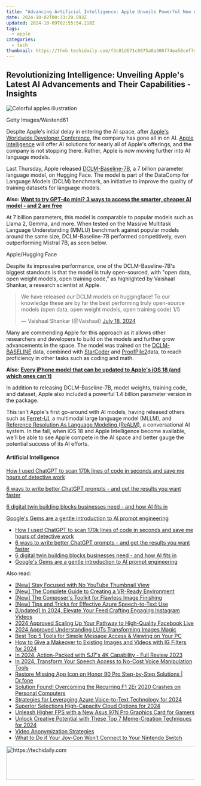 ```yaml
---
title: "Advancing Artificial Intelligence: Apple Unveils Powerful New AI Models and Their Capabilities - Insights"
date: 2024-10-02T00:33:29.593Z
updated: 2024-10-09T02:55:54.218Z
tags:
  - apple
categories:
  - tech
thumbnail: https://thmb.techidaily.com/f3c81d671c8975a0a306f74ea58cef7dc2a77184049b2346fa009262537fb57a.jpg
---
```


## Revolutionizing Intelligence: Unveiling Apple's Latest AI Advancements and Their Capabilities - Insights

![Colorful apples illustration](https://www.zdnet.com/a/img/resize/9bb89d50786dede51226d07270c24895165cb839/2024/07/22/915e58d3-9ce8-4208-b390-f7b0a6bddd77/gettyimages-1300502150.jpg?auto=webp&precrop=2121,1192,x0,y0&width=1280)

Getty Images/Westend61

Despite Apple's initial delay in entering the AI space, after [Apple's Worldwide Developer Conference](https://www.zdnet.com/article/v/), the company has gone all in on AI. [Apple Intelligence](https://www.zdnet.com/article/what-is-apple-intelligence-everything-to-know-about-ai-features-coming-to-iphones-macs-and-ipads/) will offer AI solutions for nearly all of Apple's offerings, and the company is not stopping there. Rather, Apple is now moving further into AI language models. 

Last Thursday, Apple released [DCLM-Baseline-7B](https://huggingface.co/apple/DCLM-7B), a 7 billion parameter language model, on Hugging Face. The model is part of the DataComp for Language Models (DCLM) benchmark, an initiative to improve the quality of training datasets for language models.

**Also: [Want to try GPT-4o mini? 3 ways to access the smarter, cheaper AI model - and 2 are free](https://www.zdnet.com/article/want-to-try-gpt-4o-mini-3-ways-to-access-the-smarter-cheaper-ai-model-and-2-are-free/)**

At 7 billion parameters, this model is comparable to popular models such as Llama 2, Gemma, and more. When tested on the Massive Multitask Language Understanding (MMLU) benchmark against popular models around the same size, DCLM-Baseline-7B performed competitively, even outperforming Mistral 7B, as seen below. 

Apple/Hugging Face

Despite its impressive performance, one of the DCLM-Baseline-7B's biggest standouts is that the model is truly open-sourced, with "open data, open weight models, open training code," as highlighted by Vaishaal Shankar, a research scientist at Apple. 

> We have released our DCLM models on huggingface! To our knowledge these are by far the best performing truly open-source models (open data, open weight models, open training code) 1/5
> 
> — Vaishaal Shankar (@Vaishaal) [July 18, 2024](https://twitter.com/Vaishaal/status/1813956553042711006?ref%5Fsrc=twsrc^tfw)

Many are commending Apple for this approach as it allows other researchers and developers to build on the models and further grow advancements in the space. The model was trained on the [DCLM-BASELINE](https://huggingface.co/datasets/mlfoundations/dclm-baseline-1.0) data, combined with [StarCoder](https://huggingface.co/datasets/bigcode/starcoderdata) and [ProofPile2](http://proofpile2)data, to reach proficiency in other tasks such as coding and math.

**Also: [Every iPhone model that can be updated to Apple's iOS 18 (and which ones can't)](https://www.zdnet.com/article/every-iphone-model-that-can-be-updated-to-apples-new-ios-18-public-beta-and-which-ones-cant/)**

In addition to releasing DCLM-Baseline-7B, model weights, training code, and dataset, Apple also included a powerful 1.4 billion parameter version in the package. 

This isn't Apple's first go-around with AI models, having released others such as [Ferret-UI](https://www.zdnet.com/article/apples-new-ai-model-can-understand-your-home-screen-and-supercharge-siri/), a multimodal large language model (MLLM), and [Reference Resolution As Language Modeling (ReALM)](https://www.zdnet.com/article/apple-claims-its-on-device-ai-system-realm-substantially-outperforms-gpt-4/), a conversational AI system. In the fall, when iOS 18 and Apple Intelligence become available, we'll be able to see Apple compete in the AI space and better gauge the potential success of its AI efforts.

#### Artificial Intelligence

[How I used ChatGPT to scan 170k lines of code in seconds and save me hours of detective work](https://www.zdnet.com/article/how-chatgpt-scanned-170k-lines-of-code-in-seconds-and-saved-me-hours-of-work/ "How I used ChatGPT to scan 170k lines of code in seconds and save me hours of detective work")

[6 ways to write better ChatGPT prompts - and get the results you want faster](https://www.zdnet.com/article/6-ways-to-write-better-chatgpt-prompts-and-get-the-results-you-want-faster/ "6 ways to write better ChatGPT prompts - and get the results you want faster")

[6 digital twin building blocks businesses need - and how AI fits in](https://www.zdnet.com/article/6-digital-twin-building-blocks-businesses-need-and-how-ai-fits-in/ "6 digital twin building blocks businesses need - and how AI fits in")

[Google's Gems are a gentle introduction to AI prompt engineering](https://www.zdnet.com/article/googles-gems-are-a-gentle-introduction-to-ai-prompt-engineering/ "Google's Gems are a gentle introduction to AI prompt engineering")

* [How I used ChatGPT to scan 170k lines of code in seconds and save me hours of detective work](https://www.zdnet.com/article/how-chatgpt-scanned-170k-lines-of-code-in-seconds-and-saved-me-hours-of-work/ "How I used ChatGPT to scan 170k lines of code in seconds and save me hours of detective work")
* [6 ways to write better ChatGPT prompts - and get the results you want faster](https://www.zdnet.com/article/6-ways-to-write-better-chatgpt-prompts-and-get-the-results-you-want-faster/ "6 ways to write better ChatGPT prompts - and get the results you want faster")
* [6 digital twin building blocks businesses need - and how AI fits in](https://www.zdnet.com/article/6-digital-twin-building-blocks-businesses-need-and-how-ai-fits-in/ "6 digital twin building blocks businesses need - and how AI fits in")
* [Google's Gems are a gentle introduction to AI prompt engineering](https://www.zdnet.com/article/googles-gems-are-a-gentle-introduction-to-ai-prompt-engineering/ "Google's Gems are a gentle introduction to AI prompt engineering")

<ins class="adsbygoogle"
     style="display:block"
     data-ad-format="autorelaxed"
     data-ad-client="ca-pub-7571918770474297"
     data-ad-slot="1223367746"></ins>

<ins class="adsbygoogle"
     style="display:block"
     data-ad-client="ca-pub-7571918770474297"
     data-ad-slot="8358498916"
     data-ad-format="auto"
     data-full-width-responsive="true"></ins>

<span class="atpl-alsoreadstyle">Also read:</span>
<div><ul>
<li><a href="https://some-tips.techidaily.com/new-stay-focused-with-no-youtube-thumbnail-view/"><u>[New] Stay Focused with No YouTube Thumbnail View</u></a></li>
<li><a href="https://some-tips.techidaily.com/new-the-complete-guide-to-creating-a-vr-ready-environment/"><u>[New] The Complete Guide to Creating a VR-Ready Environment</u></a></li>
<li><a href="https://some-tips.techidaily.com/new-the-composers-toolkit-for-flawless-image-finishing/"><u>[New] The Composer's Toolkit for Flawless Image Finishing</u></a></li>
<li><a href="https://some-tips.techidaily.com/new-tips-and-tricks-for-effective-azure-speech-to-text-use/"><u>[New] Tips and Tricks for Effective Azure Speech-to-Text Use</u></a></li>
<li><a href="https://instagram-video-recordings.techidaily.com/updated-in-2024-elevate-your-feed-crafting-engaging-instagram-videos/"><u>[Updated] In 2024, Elevate Your Feed Crafting Engaging Instagram Videos</u></a></li>
<li><a href="https://facebook-video-files.techidaily.com/2024-approved-scaling-up-your-pathway-to-high-quality-facebook-live/"><u>2024 Approved Scaling Up Your Pathway to High-Quality Facebook Live</u></a></li>
<li><a href="https://some-tips.techidaily.com/2024-approved-understanding-luts-transforming-images-magic/"><u>2024 Approved Understanding LUTs Transforming Images Magic</u></a></li>
<li><a href="https://app-tips.techidaily.com/best-top-5-tools-for-simple-message-access-and-viewing-on-your-pc/"><u>Best Top 5 Tools for Simple Message Access & Viewing on Your PC</u></a></li>
<li><a href="https://instagram-clips.techidaily.com/how-to-give-a-makeover-to-existing-images-and-videos-with-ig-filters-for-2024/"><u>How to Give a Makeover to Existing Images and Videos with IG Filters for 2024</u></a></li>
<li><a href="https://fox-friendly.techidaily.com/in-2024-action-packed-with-sj7s-4k-capability-full-review-2023/"><u>In 2024, Action-Packed with SJ7's 4K Capability - Full Review 2023</u></a></li>
<li><a href="https://some-tips.techidaily.com/in-2024-transform-your-speech-access-to-no-cost-voice-manipulation-tools/"><u>In 2024, Transform Your Speech Access to No-Cost Voice Manipulation Tools</u></a></li>
<li><a href="https://howto.techidaily.com/restore-missing-app-icon-on-honor-90-pro-step-by-step-solutions-drfone-by-drfone-fix-android-problems-fix-android-problems/"><u>Restore Missing App Icon on Honor 90 Pro Step-by-Step Solutions | Dr.fone</u></a></li>
<li><a href="https://win-blog.techidaily.com/solution-found-overcoming-the-recurring-f1-2er-2020-crashes-on-personal-computers/"><u>Solution Found! Overcoming the Recurring F1 2Er 2020 Crashes on Personal Computers</u></a></li>
<li><a href="https://some-tips.techidaily.com/strategies-for-leveraging-azure-voice-to-text-technology-for-2024/"><u>Strategies for Leveraging Azure Voice-to-Text Technology for 2024</u></a></li>
<li><a href="https://some-tips.techidaily.com/superior-selections-high-capacity-cloud-options-for-2024/"><u>Superior Selections High-Capacity Cloud Options for 2024</u></a></li>
<li><a href="https://win-dash.techidaily.com/unleash-higher-fps-with-a-new-asus-97n-pro-graphics-card-for-gamers/"><u>Unleash Higher FPS with a New Asus 97N Pro Graphics Card for Gamers</u></a></li>
<li><a href="https://some-tips.techidaily.com/unlock-creative-potential-with-these-top-7-meme-creation-techniques-for-2024/"><u>Unlock Creative Potential with These Top 7 Meme-Creation Techniques for 2024</u></a></li>
<li><a href="https://screen-sharing-recording.techidaily.com/video-anonymization-strategies/"><u>Video Anonymization Strategies</u></a></li>
<li><a href="https://games-able.techidaily.com/what-to-do-if-your-joy-con-wont-connect-to-your-nintendo-switch/"><u>What to Do if Your Joy-Con Won’t Connect to Your Nintendo Switch</u></a></li>
</ul></div>

<!-- affiliate ads begin -->
<a href="https://appsumo.8odi.net/c/5597632/2123733/7443" target="_top" id="2123733">
  <img src="//a.impactradius-go.com/display-ad/7443-2123733" border="0" alt="https://techidaily.com" width="728" height="90"/>
</a>
<img height="0" width="0" src="https://appsumo.8odi.net/i/5597632/2123733/7443" style="position:absolute;visibility:hidden;" border="0" />
<!-- affiliate ads end -->

